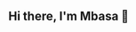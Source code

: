 ## Hi there, I'm Mbasa 👋

<!--
**MDunjwa/MDunjwa** is a ✨ _special_ ✨ repository because its `README.md` (this file) appears on your GitHub profile.

# 💫 About Me:
🧠 Software Engineering student at WeThinkCode_<br>🔭 I’m currently working on: a Monte Carlo Method Area Calculator and Hangman<br>👯 I’m looking to collaborate on: hackathons and a sports data application<br>🌱 I’m currently learning: Python, Java and Pygame utilisation<br>💬 Ask me about anything<br>📬 Reach me at mbasaemail@gmail.com


## 🌐 Socials:
[![email](https://img.shields.io/badge/Email-D14836?logo=gmail&logoColor=white)](mailto:mbasaemail@gmail.com) 

# 💻 Tech Stack:
![Java](https://img.shields.io/badge/java-%23ED8B00.svg?style=for-the-badge&logo=openjdk&logoColor=white) ![Python](https://img.shields.io/badge/python-3670A0?style=for-the-badge&logo=python&logoColor=ffdd54) ![Apache Maven](https://img.shields.io/badge/Apache%20Maven-C71A36?style=for-the-badge&logo=Apache%20Maven&logoColor=white) ![Git](https://img.shields.io/badge/git-%23F05033.svg?style=for-the-badge&logo=git&logoColor=white) ![GitHub](https://img.shields.io/badge/github-%23121011.svg?style=for-the-badge&logo=github&logoColor=white) ![GitLab](https://img.shields.io/badge/gitlab-%23181717.svg?style=for-the-badge&logo=gitlab&logoColor=white)
# 📊 GitHub Stats:
![](https://github-readme-stats.vercel.app/api?username=MDunjwa&theme=merko&hide_border=true&include_all_commits=true&count_private=true)<br/>
![](https://nirzak-streak-stats.vercel.app/?user=MDunjwa&theme=merko&hide_border=true)<br/>
![](https://github-readme-stats.vercel.app/api/top-langs/?username=MDunjwa&theme=merko&hide_border=true&include_all_commits=true&count_private=true&layout=compact)

## 🏆 GitHub Trophies
![](https://github-profile-trophy.vercel.app/?username=MDunjwa&theme=radical&no-frame=false&no-bg=true&margin-w=4)

<!-- Proudly created with GPRM ( https://gprm.itsvg.in ) -->
